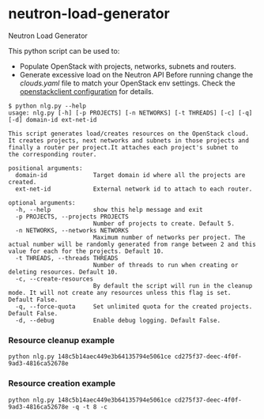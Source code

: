 # neutron-load-generator
Neutron Load Generator

This python script can be used to:
* Populate OpenStack with projects, networks, subnets and routers.
* Generate excessive load on the Neutron API
Before running change the *clouds.yaml* file to match your OpenStack env settings. Check the [openstackclient configuration](https://docs.openstack.org/python-openstackclient/latest/configuration/index.html) for details.

```commandline
$ python nlg.py --help
usage: nlg.py [-h] [-p PROJECTS] [-n NETWORKS] [-t THREADS] [-c] [-q] [-d] domain-id ext-net-id

This script generates load/creates resources on the OpenStack cloud. It creates projects, next networks and subnets in those projects and finally a router per project.It attaches each project's subnet to
the corresponding router.

positional arguments:
  domain-id             Target domain id where all the projects are created.
  ext-net-id            External network id to attach to each router.

optional arguments:
  -h, --help            show this help message and exit
  -p PROJECTS, --projects PROJECTS
                        Number of projects to create. Default 5.
  -n NETWORKS, --networks NETWORKS
                        Maximum number of networks per project. The actual number will be randomly generated from range between 2 and this value for each for the projects. Default 10.
  -t THREADS, --threads THREADS
                        Number of threads to run when creating or deleting resources. Default 10.
  -c, --create-resources
                        By default the script will run in the cleanup mode. It will not create any resources unless this flag is set. Default False.
  -q, --force-quota     Set unlimited quota for the created projects. Default False.
  -d, --debug           Enable debug logging. Default False.
```

### Resource cleanup example

```commandline
python nlg.py 148c5b14aec449e3b64135794e5061ce cd275f37-deec-4f0f-9ad3-4816ca52678e
```

### Resource creation example

```commandline
python nlg.py 148c5b14aec449e3b64135794e5061ce cd275f37-deec-4f0f-9ad3-4816ca52678e -q -t 8 -c
```

